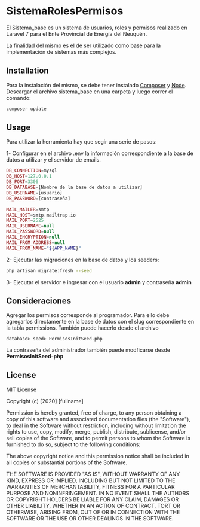 # SistemaRolesPermisos

El Sistema_base es un sistema de usuarios, roles y permisos realizado en Laravel 7 para el Ente Provincial de Energía del Neuquén.

La finalidad del mismo es el de ser utilizado como base para la implementación de sistemas más complejos.

## Installation

Para la instalación del mismo, se debe tener instalado [Composer](https://getcomposer.org/) y [Node](https://nodejs.org/es/download/).
Descargar el archivo sistema_base en una carpeta y luego correr el comando:

```bash
composer update
```

## Usage

Para utilizar la herramienta hay que segir una serie de pasos:

1- Configurar en el archivo .env la información correspondiente a la base de datos a utilizar y el servidor de emails.

```php
DB_CONNECTION=mysql
DB_HOST=127.0.0.1
DB_PORT=3306
DB_DATABASE=[Nombre de la base de datos a utilizar]
DB_USERNAME=[usuario]
DB_PASSWORD=[contraseña]

MAIL_MAILER=smtp
MAIL_HOST=smtp.mailtrap.io
MAIL_PORT=2525
MAIL_USERNAME=null
MAIL_PASSWORD=null
MAIL_ENCRYPTION=null
MAIL_FROM_ADDRESS=null
MAIL_FROM_NAME="${APP_NAME}"
```
2- Ejecutar las migraciones en la base de datos y los seeders:

```bash
php artisan migrate:fresh --seed
```
3- Ejecutar el servidor e ingresar con el usuario **admin** y contraseña **admin**

## Consideraciones
Agregar los permisos corresponde al programador. Para ello debe agregarlos directamente en la base de datos con el slug correspondiente en la tabla permissions. También puede hacerlo desde el archivo

```
database> seed> PermisosInitSeed.php
``` 

La contraseña del administrador también puede modficarse desde **PermisosInitSeed-php**

## License
MIT License

Copyright (c) [2020] [fullname]

Permission is hereby granted, free of charge, to any person obtaining a copy
of this software and associated documentation files (the "Software"), to deal
in the Software without restriction, including without limitation the rights
to use, copy, modify, merge, publish, distribute, sublicense, and/or sell
copies of the Software, and to permit persons to whom the Software is
furnished to do so, subject to the following conditions:

The above copyright notice and this permission notice shall be included in all
copies or substantial portions of the Software.

THE SOFTWARE IS PROVIDED "AS IS", WITHOUT WARRANTY OF ANY KIND, EXPRESS OR
IMPLIED, INCLUDING BUT NOT LIMITED TO THE WARRANTIES OF MERCHANTABILITY,
FITNESS FOR A PARTICULAR PURPOSE AND NONINFRINGEMENT. IN NO EVENT SHALL THE
AUTHORS OR COPYRIGHT HOLDERS BE LIABLE FOR ANY CLAIM, DAMAGES OR OTHER
LIABILITY, WHETHER IN AN ACTION OF CONTRACT, TORT OR OTHERWISE, ARISING FROM,
OUT OF OR IN CONNECTION WITH THE SOFTWARE OR THE USE OR OTHER DEALINGS IN THE
SOFTWARE.
